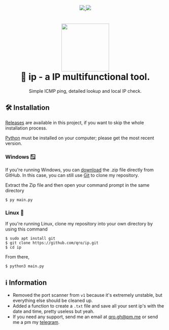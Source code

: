 <p align="center">
	<a href="https://www.python.org/">
    	<img src="https://img.shields.io/badge/python-3.10.2+-3776AB">
     </a>
     <a href="https://github.com/qro/ip/blob/master/LICENSE">
    	<img src="https://img.shields.io/badge/License-WTFPL-3776AB">
     </a>
</p>

<h1 align="center">
	<img src="https://www.svgrepo.com/show/28319/magnifying-glass.svg" width="150px"><br>
    🔎 ip - a IP multifunctional tool.
</h1>
<p align="center">
    Simple ICMP ping, detailed lookup and local IP check.
 </p>

## 🛠️ Installation
[Releases](https://github.com/qro/ip/releases) are available in this project, if you want to skip the whole installation process.

[Python](https://www.python.org/downloads/) must be installed on your computer; please get the most recent version.

### Windows 🪟
If you're running Windows, you can [download](https://codeload.github.com/qro/ip/zip/refs/heads/master) the .zip file directly from GitHub. In this case, you can still use [Git](https://github.com/git-for-windows/git/releases) to clone my repository. 

Extract the Zip file and then open your command prompt in the same directory
```
$ py main.py
```

### Linux 🐧
If you're running Linux, clone my repository into your own directory by using this command
```
$ sudo apt install git
$ git clone https://github.com/qro/ip.git
$ cd ip
```
From there,
```
$ python3 main.py
```

## ℹ️ Information
- Removed the port scanner from `v1` because it's extremely unstable, but everything else should be cleaned up.
- Added a function to create a `.txt` file and save all your sent ip's with the date and time, pretty useless but yeah.
- If you need any support, send me an email at qro.gh@pm.me or send me a pm my [telegram](https://t.me/ro32pTQHAs).